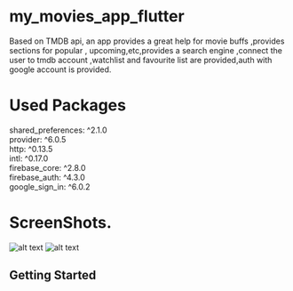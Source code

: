 # my_movies_app_flutter

Based on TMDB api, an app provides a great help for movie buffs ,provides sections for popular , upcoming,etc,provides a search engine ,connect the user to tmdb account ,watchlist and favourite list are provided,auth with google account is provided.

# Used Packages
  shared_preferences: ^2.1.0 <br />
  provider: ^6.0.5 <br />
  http: ^0.13.5 <br />
  intl: ^0.17.0 <br />
  firebase_core: ^2.8.0 <br />
  firebase_auth: ^4.3.0 <br />
  google_sign_in: ^6.0.2 <br />
  
  # ScreenShots.
  
  ![alt text](https://github.com/mo7amedaliEbaid/movies_app_flutter/blob/master/screen_shots/movies_main.png?raw=true)
  ![alt text](https://github.com/mo7amedaliEbaid/movies_app_flutter/blob/master/screen_shots/genres.png?raw=true)

## Getting Started



